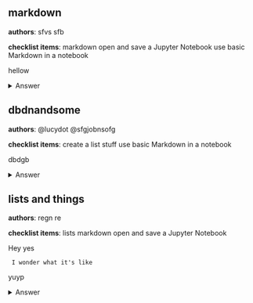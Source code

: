 ## markdown
**authors**: sfvs sfb

**checklist items**: markdown open and save a Jupyter Notebook use basic Markdown in a notebook

hellow


<details>
<summary>Answer</summary>
If ti isn't.

[here](https://google.com).

</details>

## dbdnandsome
**authors**: @lucydot @sfgjobnsofg

**checklist items**: create a list stuff use basic Markdown in a notebook

dbdgb

<details>
<summary>Answer</summary>
dfbdfb
</details>

## lists and things
**authors**: regn re

**checklist items**: lists markdown open and save a Jupyter Notebook

Hey yes

` I wonder what it's like`

yuyp


<details>
<summary>Answer</summary>
No waY!!

`is it?`

</details>

